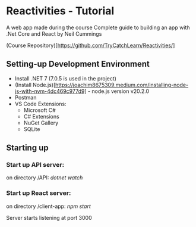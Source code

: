 # Reactivities - Tutorial
A web app made during the course Complete guide to building an app with .Net Core and React by Neil Cummings

(Course Repository)[https://github.com/TryCatchLearn/Reactivities/]

## Setting-up Development Environment
- Install .NET 7 (7.0.5 is used in the project)
- (Install Node.js)[https://joachim8675309.medium.com/installing-node-js-with-nvm-4dc469c977d9] - node.js version v20.2.0 
- Postman
- VS Code Extensions:
    - Microsoft C#
    - C# Extensions
    - NuGet Gallery
    - SQLite

## Starting up
### Start up API server:
on directory /API: *dotnet watch*

### Start up React server:
on directory /client-app: *npm start*

Server starts listening at port 3000
